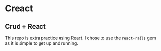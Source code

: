 # Creact
## Crud + React

This repo is extra practice using React. I chose to use the `react-rails` gem as it is simple to get up and running.

